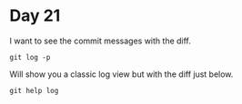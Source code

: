 # Day 21

I want to see the commit messages with the diff.

    git log -p

Will show you a classic log view but with the diff just below.

    git help log

